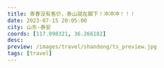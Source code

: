 ```yaml
---
title: 青春没有售价，泰山就在脚下！冲冲冲！！！
date: 2023-07-15 20:05:00
city: 山东-泰安
coords: [117.098321, 36.266182]
desc:
preview: /images/travel/shandong/ts_preview.jpg
tags: [travel]
---
```

